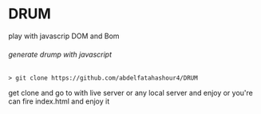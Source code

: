 # DRUM
play with javascrip DOM and Bom


###### generate drump with javascript 
```
> git clone https://github.com/abdelfatahashour4/DRUM
```


get clone and go to with live server or any local server and enjoy or you're can fire index.html and enjoy it

